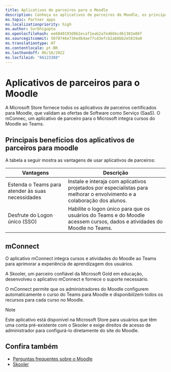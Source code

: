```yaml
---
title: Aplicativos de parceiros para o Moodle
description: Conheça os aplicativos de parceiros do Moodle, os principais benefícios dos aplicativos parceiros para Moodle, ofertas de Saas e mConnect. Habilite o SSO de logon único para usuários do Teams.
ms.topic: Partner apps
ms.localizationpriority: high
ms.author: Surbhigupta
ms.openlocfilehash: ee6840193d0b2ecaf1eab2a7e466bcd61382e06f
ms.sourcegitcommit: 5070746e736edb4ae77cd3efcb2ab8bb2e5819a0
ms.translationtype: HT
ms.contentlocale: pt-BR
ms.lasthandoff: 06/16/2022
ms.locfileid: "66123388"
---
```

# <a name="partner-apps-for-moodle"></a>Aplicativos de parceiros para o Moodle

A Microsoft Store fornece todos os aplicativos de parceiros certificados para Moodle, que validam as ofertas de Software como Serviço (SaaS). O mConnec, um aplicativo de parceiro para o Microsoft integra cursos do Moodle ao Teams.

## <a name="key-benefits-of-partner-apps-for-moodle"></a>Principais benefícios dos aplicativos de parceiros para moodle

A tabela a seguir mostra as vantagens de usar aplicativos de parceiros:

|Vantagens| Descrição|
|----------|------------|
|Estenda o Teams para atender às suas necessidades| Instale e interaja com aplicativos projetados por especialistas para melhorar o envolvimento e a colaboração dos alunos.|
|Desfrute do Logon único (SSO)| Habilite o logon único para que os usuários do Teams e do Moodle acessem cursos, dados e atividades do Moodle no Teams.|

## <a name="mconnect"></a>mConnect

O aplicativo mConnect integra cursos e atividades do Moodle ao Teams para aprimorar a experiência de aprendizagem dos usuários.

A Skooler, um parceiro confiável da Microsoft Gold em educação, desenvolveu o aplicativo mConnect e fornece o suporte necessário.

O mConnect permite que os administradores do Moodle configurem automaticamente o curso do Teams para Moodle e disponibilizem todos os recursos para cada curso no Moodle.

>[!NOTE]
>Este aplicativo está disponível na Microsoft Store para usuários que têm uma conta pré-existente com o Skooler e exige direitos de acesso de administrador para configurá-lo diretamente do site do Moodle.
  
<!-- Watch the following video to understand how to get started with mConnect and Teams: -->

<!-- > [!VIDEO unavailable] -->

## <a name="see-also"></a>Confira também

* [Perguntas frequentes sobre o Moodle](faqs.md)
* [Skooler](https://skooler.com/mconnect/how-to/)
